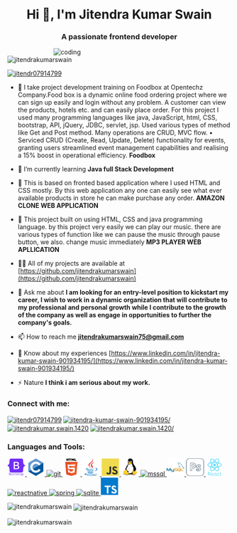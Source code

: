 <h1 align="center">Hi 👋, I'm Jitendra Kumar Swain</h1>
<h3 align="center">A passionate frontend developer</h3>
<img align="right" alt="coding" width="400" src="https://rajacepat.com/assets/frontend/img/webdev.gif"></img>

<p align="left"> <img src="https://komarev.com/ghpvc/?username=jitendrakumarswain&label=Profile%20views&color=0e75b6&style=flat" alt="jitendrakumarswain" /> </p>

<p align="left"> <a href="https://twitter.com/jitendr07914799" target="blank"><img src="https://img.shields.io/twitter/follow/jitendr07914799?logo=twitter&style=for-the-badge" alt="jitendr07914799" /></a> </p>

- 🔭 I take project development training on Foodbox at Opentechz Company.Food box is a dynamic online food ordering project where we can sign up easily and login without any problem. A customer can view the products, hotels etc. and can easily place order. For this project I used many programming languages like java, JavaScript, html, CSS, bootstrap, API, jQuery, JDBC, servlet, jsp. Used various types of method like Get and Post method. Many operations are CRUD, MVC flow. • Serviced CRUD (Create, Read, Update, Delete) functionality for events, granting users streamlined event management capabilities and realising a 15% boost in operational efficiency. **Foodbox**

- 🌱 I’m currently learning **Java full Stack Development**

- 👯 This is based on fronted based application where I used HTML and CSS mostly. By this web application any one can easily see what ever available products in store he can make purchase any order. **AMAZON CLONE WEB APPLICATION**

- 🤝 This project built on using HTML, CSS and java programming language. by this project very easily we can play our music. there are various types of function like we can pause the music through pause button, we also. change music immediately **MP3 PLAYER WEB APLLICATION**

- 👨‍💻 All of my projects are available at [https://github.com/jitendrakumarswain](https://github.com/jitendrakumarswain)

- 💬 Ask me about **I am looking for an entry-level position to kickstart my career, I wish to work in a dynamic organization that will contribute to my professional and personal growth while I contribute to the growth of the company as well as engage in opportunities to further the company's goals.**

- 📫 How to reach me **jitendrakumarswain75@gmail.com**

- 📄 Know about my experiences [https://www.linkedin.com/in/jitendra-kumar-swain-901934195/](https://www.linkedin.com/in/jitendra-kumar-swain-901934195/)

- ⚡ Nature **I think i am serious about my work.**

<h3 align="left">Connect with me:</h3>
<p align="left">
<a href="https://twitter.com/jitendr07914799" target="blank"><img align="center" src="https://raw.githubusercontent.com/rahuldkjain/github-profile-readme-generator/master/src/images/icons/Social/twitter.svg" alt="jitendr07914799" height="30" width="40" /></a>
<a href="https://linkedin.com/in/jitendra-kumar-swain-901934195/" target="blank"><img align="center" src="https://raw.githubusercontent.com/rahuldkjain/github-profile-readme-generator/master/src/images/icons/Social/linked-in-alt.svg" alt="jitendra-kumar-swain-901934195/" height="30" width="40" /></a>
<a href="https://fb.com/jitendrakumar.swain.1420" target="blank"><img align="center" src="https://raw.githubusercontent.com/rahuldkjain/github-profile-readme-generator/master/src/images/icons/Social/facebook.svg" alt="jitendrakumar.swain.1420" height="30" width="40" /></a>
<a href="https://instagram.com/jitendrakumar.swain.1420/" target="blank"><img align="center" src="https://raw.githubusercontent.com/rahuldkjain/github-profile-readme-generator/master/src/images/icons/Social/instagram.svg" alt="jitendrakumar.swain.1420/" height="30" width="40" /></a>
</p>

<h3 align="left">Languages and Tools:</h3>
<p align="left"> <a href="https://getbootstrap.com" target="_blank" rel="noreferrer"> <img src="https://raw.githubusercontent.com/devicons/devicon/master/icons/bootstrap/bootstrap-plain-wordmark.svg" alt="bootstrap" width="40" height="40"/> </a> <a href="https://www.cprogramming.com/" target="_blank" rel="noreferrer"> <img src="https://raw.githubusercontent.com/devicons/devicon/master/icons/c/c-original.svg" alt="c" width="40" height="40"/> </a> <a href="https://git-scm.com/" target="_blank" rel="noreferrer"> <img src="https://www.vectorlogo.zone/logos/git-scm/git-scm-icon.svg" alt="git" width="40" height="40"/> </a> <a href="https://www.w3.org/html/" target="_blank" rel="noreferrer"> <img src="https://raw.githubusercontent.com/devicons/devicon/master/icons/html5/html5-original-wordmark.svg" alt="html5" width="40" height="40"/> </a> <a href="https://www.java.com" target="_blank" rel="noreferrer"> <img src="https://raw.githubusercontent.com/devicons/devicon/master/icons/java/java-original.svg" alt="java" width="40" height="40"/> </a> <a href="https://developer.mozilla.org/en-US/docs/Web/JavaScript" target="_blank" rel="noreferrer"> <img src="https://raw.githubusercontent.com/devicons/devicon/master/icons/javascript/javascript-original.svg" alt="javascript" width="40" height="40"/> </a> <a href="https://www.linux.org/" target="_blank" rel="noreferrer"> <img src="https://raw.githubusercontent.com/devicons/devicon/master/icons/linux/linux-original.svg" alt="linux" width="40" height="40"/> </a> <a href="https://www.microsoft.com/en-us/sql-server" target="_blank" rel="noreferrer"> <img src="https://www.svgrepo.com/show/303229/microsoft-sql-server-logo.svg" alt="mssql" width="40" height="40"/> </a> <a href="https://www.mysql.com/" target="_blank" rel="noreferrer"> <img src="https://raw.githubusercontent.com/devicons/devicon/master/icons/mysql/mysql-original-wordmark.svg" alt="mysql" width="40" height="40"/> </a> <a href="https://www.photoshop.com/en" target="_blank" rel="noreferrer"> <img src="https://raw.githubusercontent.com/devicons/devicon/master/icons/photoshop/photoshop-line.svg" alt="photoshop" width="40" height="40"/> </a> <a href="https://reactjs.org/" target="_blank" rel="noreferrer"> <img src="https://raw.githubusercontent.com/devicons/devicon/master/icons/react/react-original-wordmark.svg" alt="react" width="40" height="40"/> </a> <a href="https://reactnative.dev/" target="_blank" rel="noreferrer"> <img src="https://reactnative.dev/img/header_logo.svg" alt="reactnative" width="40" height="40"/> </a> <a href="https://spring.io/" target="_blank" rel="noreferrer"> <img src="https://www.vectorlogo.zone/logos/springio/springio-icon.svg" alt="spring" width="40" height="40"/> </a> <a href="https://www.sqlite.org/" target="_blank" rel="noreferrer"> <img src="https://www.vectorlogo.zone/logos/sqlite/sqlite-icon.svg" alt="sqlite" width="40" height="40"/> </a> <a href="https://www.typescriptlang.org/" target="_blank" rel="noreferrer"> <img src="https://raw.githubusercontent.com/devicons/devicon/master/icons/typescript/typescript-original.svg" alt="typescript" width="40" height="40"/> </a> </p>

<p><img align="left" src="https://github-readme-stats.vercel.app/api/top-langs?username=jitendrakumarswain&show_icons=true&locale=en&layout=compact" alt="jitendrakumarswain" /></p>

<p>&nbsp;<img align="center" src="https://github-readme-stats.vercel.app/api?username=jitendrakumarswain&show_icons=true&locale=en" alt="jitendrakumarswain" /></p>

<p><img align="center" src="https://github-readme-streak-stats.herokuapp.com/?user=jitendrakumarswain&" alt="jitendrakumarswain" /></p>
